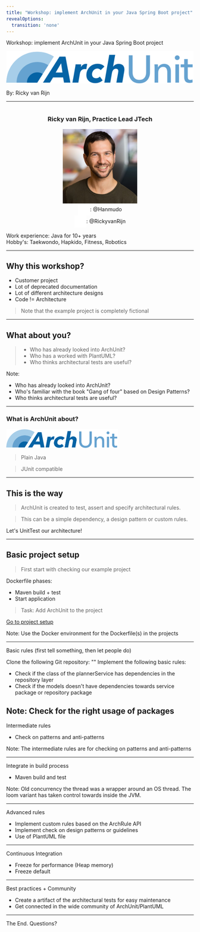 ```yaml
---
title: "Workshop: implement ArchUnit in your Java Spring Boot project" 
revealOptions:
  transition: 'none'
---
```


Workshop: implement ArchUnit in your Java Spring Boot project

<img src="img/ArchUnit-Logo.png">

By: Ricky van Rijn

---

<div style="display: flex; justify-content: center; align-items: center;">
<h3>Ricky van Rijn, Practice Lead JTech</h3>
</div>

<div style="display: flex; justify-content: center; align-items: center;">
    <img src="img/profileRicky.jpg" width="200"/>
</div>

<div>
    <div style="display: flex; justify-content: center; align-items: center;">
        <img src="img/github.svg" width="32"/> 
        : @Hanmudo
    </div>
    <div style="display: flex; justify-content: center; align-items: center;">
        <img src="img/x.svg" width="32"/>
        : @RickyvanRijn
    </div>
</div>

Work experience: Java for 10+ years <br />
Hobby's: Taekwondo, Hapkido, Fitness, Robotics

---

## Why this workshop?

- Customer project
- Lot of deprecated documentation
- Lot of different architecture designs
- Code != Architecture

> Note that the example project is completely fictional

---

## What about you?
> - Who has already looked into ArchUnit?
> - Who has a worked with PlantUML?
> - Who thinks architectural tests are useful?

Note:
- Who has already looked into ArchUnit?
- Who's familiar with the book "Gang of four" based on Design Patterns?
- Who thinks architectural tests are useful?

---

### What is ArchUnit about?

[<img src="img/ArchUnit-Logo.png" width="300"/>](image.png)

> Plain Java

> JUnit compatible

---

## This is the way

> ArchUnit is created to test, assert and specify architectural rules.

> This can be a simple dependency, a design pattern or custom rules.

Let's UnitTest our architecture!

---

## Basic project setup

> First start with checking our example project

Dockerfile phases:
- Maven build + test
- Start application

> Task: Add ArchUnit to the project 

[Go to project setup](/projectsetup/index.md)

Note:
Use the Docker environment for the Dockerfile(s) in the projects

---

Basic rules (first tell something, then let people do)

Clone the following Git repository: ""
Implement the following basic rules:
- Check if the class of the plannerService has dependencies in the repository layer
- Check if the models doesn't have dependencies towards service package or repository package

Note: 
Check for the right usage of packages
---

Intermediate rules

- Check on patterns and anti-patterns

Note:
The intermediate rules are for checking on patterns and anti-patterns

---

Integrate in build process

* Maven build and test

Note: Old concurrency the thread was a wrapper around an OS thread. The loom variant has taken control towards inside the JVM.

---

Advanced rules

- Implement custom rules based on the ArchRule API
- Implement check on design patterns or guidelines
- Use of PlantUML file

---

Continuous Integration
- Freeze for performance (Heap memory)
- Freeze default
---

Best practices + Community

- Create a artifact of the architectural tests for easy maintenance
- Get connected in the wide community of ArchUnit/PlantUML


---

The End.
Questions?
